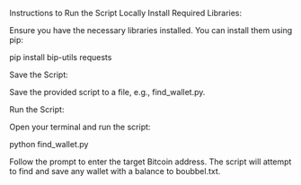 Instructions to Run the Script Locally
Install Required Libraries:

Ensure you have the necessary libraries installed. You can install them using pip:

pip install bip-utils requests

Save the Script:

Save the provided script to a file, e.g., find_wallet.py.

Run the Script:

Open your terminal and run the script:

python find_wallet.py


Follow the prompt to enter the target Bitcoin address. The script will attempt to find and save any wallet with a balance to boubbel.txt.
